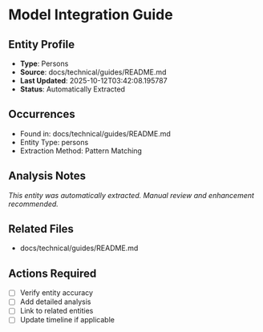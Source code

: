 # Model Integration Guide

## Entity Profile
- **Type**: Persons
- **Source**: docs/technical/guides/README.md
- **Last Updated**: 2025-10-12T03:42:08.195787
- **Status**: Automatically Extracted

## Occurrences
- Found in: docs/technical/guides/README.md
- Entity Type: persons
- Extraction Method: Pattern Matching

## Analysis Notes
*This entity was automatically extracted. Manual review and enhancement recommended.*

## Related Files
- docs/technical/guides/README.md

## Actions Required
- [ ] Verify entity accuracy
- [ ] Add detailed analysis
- [ ] Link to related entities
- [ ] Update timeline if applicable
